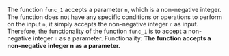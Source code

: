 The function `func_1` accepts a parameter `n`, which is a non-negative integer. The function does not have any specific conditions or operations to perform on the input `n`, it simply accepts the non-negative integer `n` as input. Therefore, the functionality of the function `func_1` is to accept a non-negative integer `n` as a parameter. 
Functionality: **The function accepts a non-negative integer n as a parameter.**